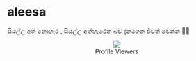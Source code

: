 # aleesa
සියල්ල අත් නොහැර , සියල්ල අත්හැරෙන බව දැනගෙන ජීවත් වෙන්න 🙂✊



<div align="center"><img src="https://profile-counter.glitch.me/Anuja2003/count.svg" /><br>Profile Viewers</div>

